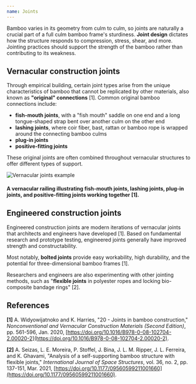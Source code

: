 ```yaml
---
name: Joints
---
```


Bamboo varies in its geometry from culm to culm, so joints are naturally a crucial part of a full culm bamboo frame's sturdiness. **Joint design** dictates how the structure responds to compression, stress, shear, and more. Jointing practices should support the strength of the bamboo rather than contributing to its weakness.

## Vernacular construction joints

Through empirical building, certain joint types arise from the unique characteristics of bamboo that cannot be replicated by other materials, also known as **"original" connections** [1]. Common original bamboo connections include:

- **fish-mouth joints**, with a "fish mouth" saddle on one end and a long tongue-shaped strap bent over another culm on the other end
- **lashing joints**, where coir fiber, bast, rattan or bamboo rope is wrapped around the connecting bamboo culms
- **plug-in joints**
- **positive-fitting joints**

These original joints are often combined throughout vernacular structures to offer different types of support.

![Vernacular joints example](images/vernacular-joints-example.png)

#### A vernacular railing illustrating fish-mouth joints, lashing joints, plug-in joints, and positive-fitting joints working together [1].

## Engineered construction joints

Engineered construction joints are modern iterations of vernacular joints that architects and engineers have developed [1]. Based on fundamental research and prototype testing, engineered joints generally have improved strength and constructability.

Most notably, **bolted joints** provide easy workability, high durability, and the potential for three-dimensional bamboo frames [1].

Researchers and engineers are also experimenting with other jointing methods, such as "**flexible joints** in polyester ropes and locking bio-composite bandage rings" [2].

## References

**[1]** A. Widyowijatnoko and K. Harries, "20 - Joints in bamboo construction," _Nonconventional and Vernacular Construction Materials (Second Edition)_, pp. 561-596, Jan. 2020, [https://doi.org/10.1016/B978-0-08-102704-2.00020-2](https://doi.org/10.1016/B978-0-08-102704-2.00020-2).

**[2]** A. Seizas, L. E. Moreira, P. Stoffel, J. Bina, J. L. M. Ripper, J. L. Ferreira, and K. Ghavami, "Analysis of a self-supporting bamboo structure with flexible joints," _International Journal of Space Structures_, vol. 36, no. 2, pp. 137-151, Mar. 2021, [https://doi.org/10.1177/09560599211001660](https://doi.org/10.1177/09560599211001660).
